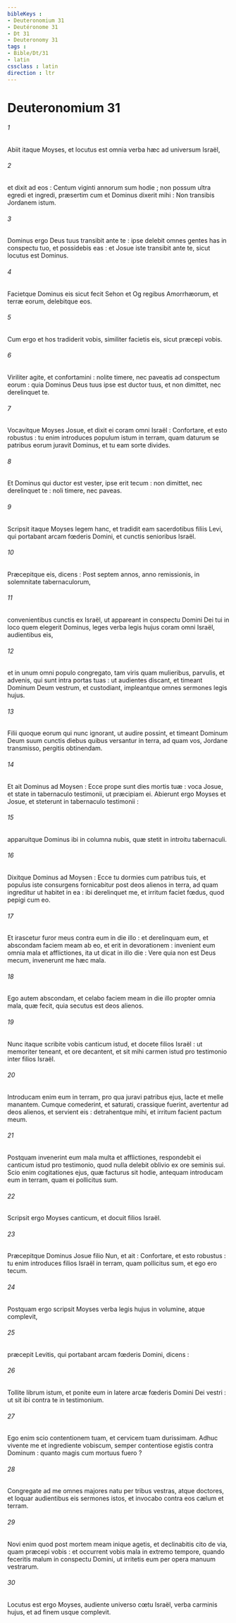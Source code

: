 ```yaml
---
bibleKeys : 
- Deuteronomium 31
- Deutéronome 31
- Dt 31
- Deuteronomy 31
tags : 
- Bible/Dt/31
- latin
cssclass : latin
direction : ltr
---
```


# Deuteronomium 31

###### 1
Abiit itaque Moyses, et locutus est omnia verba hæc ad universum Israël,
###### 2
et dixit ad eos : Centum viginti annorum sum hodie ; non possum ultra egredi et ingredi, præsertim cum et Dominus dixerit mihi : Non transibis Jordanem istum.
###### 3
Dominus ergo Deus tuus transibit ante te : ipse delebit omnes gentes has in conspectu tuo, et possidebis eas : et Josue iste transibit ante te, sicut locutus est Dominus.
###### 4
Facietque Dominus eis sicut fecit Sehon et Og regibus Amorrhæorum, et terræ eorum, delebitque eos.
###### 5
Cum ergo et hos tradiderit vobis, similiter facietis eis, sicut præcepi vobis.
###### 6
Viriliter agite, et confortamini : nolite timere, nec paveatis ad conspectum eorum : quia Dominus Deus tuus ipse est ductor tuus, et non dimittet, nec derelinquet te.
###### 7
Vocavitque Moyses Josue, et dixit ei coram omni Israël : Confortare, et esto robustus : tu enim introduces populum istum in terram, quam daturum se patribus eorum juravit Dominus, et tu eam sorte divides.
###### 8
Et Dominus qui ductor est vester, ipse erit tecum : non dimittet, nec derelinquet te : noli timere, nec paveas.
###### 9
Scripsit itaque Moyses legem hanc, et tradidit eam sacerdotibus filiis Levi, qui portabant arcam fœderis Domini, et cunctis senioribus Israël.
###### 10
Præcepitque eis, dicens : Post septem annos, anno remissionis, in solemnitate tabernaculorum,
###### 11
convenientibus cunctis ex Israël, ut appareant in conspectu Domini Dei tui in loco quem elegerit Dominus, leges verba legis hujus coram omni Israël, audientibus eis,
###### 12
et in unum omni populo congregato, tam viris quam mulieribus, parvulis, et advenis, qui sunt intra portas tuas : ut audientes discant, et timeant Dominum Deum vestrum, et custodiant, impleantque omnes sermones legis hujus.
###### 13
Filii quoque eorum qui nunc ignorant, ut audire possint, et timeant Dominum Deum suum cunctis diebus quibus versantur in terra, ad quam vos, Jordane transmisso, pergitis obtinendam.
###### 14
Et ait Dominus ad Moysen : Ecce prope sunt dies mortis tuæ : voca Josue, et state in tabernaculo testimonii, ut præcipiam ei. Abierunt ergo Moyses et Josue, et steterunt in tabernaculo testimonii :
###### 15
apparuitque Dominus ibi in columna nubis, quæ stetit in introitu tabernaculi.
###### 16
Dixitque Dominus ad Moysen : Ecce tu dormies cum patribus tuis, et populus iste consurgens fornicabitur post deos alienos in terra, ad quam ingreditur ut habitet in ea : ibi derelinquet me, et irritum faciet fœdus, quod pepigi cum eo.
###### 17
Et irascetur furor meus contra eum in die illo : et derelinquam eum, et abscondam faciem meam ab eo, et erit in devorationem : invenient eum omnia mala et afflictiones, ita ut dicat in illo die : Vere quia non est Deus mecum, invenerunt me hæc mala.
###### 18
Ego autem abscondam, et celabo faciem meam in die illo propter omnia mala, quæ fecit, quia secutus est deos alienos.
###### 19
Nunc itaque scribite vobis canticum istud, et docete filios Israël : ut memoriter teneant, et ore decantent, et sit mihi carmen istud pro testimonio inter filios Israël.
###### 20
Introducam enim eum in terram, pro qua juravi patribus ejus, lacte et melle manantem. Cumque comederint, et saturati, crassique fuerint, avertentur ad deos alienos, et servient eis : detrahentque mihi, et irritum facient pactum meum.
###### 21
Postquam invenerint eum mala multa et afflictiones, respondebit ei canticum istud pro testimonio, quod nulla delebit oblivio ex ore seminis sui. Scio enim cogitationes ejus, quæ facturus sit hodie, antequam introducam eum in terram, quam ei pollicitus sum.
###### 22
Scripsit ergo Moyses canticum, et docuit filios Israël.
###### 23
Præcepitque Dominus Josue filio Nun, et ait : Confortare, et esto robustus : tu enim introduces filios Israël in terram, quam pollicitus sum, et ego ero tecum.
###### 24
Postquam ergo scripsit Moyses verba legis hujus in volumine, atque complevit,
###### 25
præcepit Levitis, qui portabant arcam fœderis Domini, dicens :
###### 26
Tollite librum istum, et ponite eum in latere arcæ fœderis Domini Dei vestri : ut sit ibi contra te in testimonium.
###### 27
Ego enim scio contentionem tuam, et cervicem tuam durissimam. Adhuc vivente me et ingrediente vobiscum, semper contentiose egistis contra Dominum : quanto magis cum mortuus fuero ?
###### 28
Congregate ad me omnes majores natu per tribus vestras, atque doctores, et loquar audientibus eis sermones istos, et invocabo contra eos cælum et terram.
###### 29
Novi enim quod post mortem meam inique agetis, et declinabitis cito de via, quam præcepi vobis : et occurrent vobis mala in extremo tempore, quando feceritis malum in conspectu Domini, ut irritetis eum per opera manuum vestrarum.
###### 30
Locutus est ergo Moyses, audiente universo cœtu Israël, verba carminis hujus, et ad finem usque complevit.
